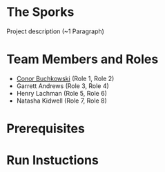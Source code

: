 # The Sporks

Project description (~1 Paragraph)

# Team Members and Roles

* [Conor Buchkowski](https://github.com/Conbear/CIS350-HW2-Buchkowski) (Role 1, Role 2)
* Garrett Andrews (Role 3, Role 4)
* Henry Lachman (Role 5, Role 6)
* Natasha Kidwell (Role 7, Role 8)

# Prerequisites

# Run Instuctions
